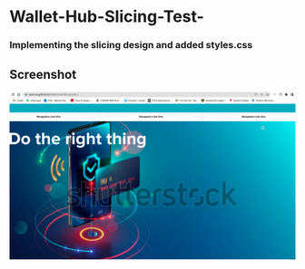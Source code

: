 # Wallet-Hub-Slicing-Test-
### Implementing the slicing design and added styles.css

## Screenshot

![](screenshot.png)
